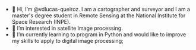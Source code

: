- 👋 Hi, I’m @vdlucas-queiroz. I am a cartographer and surveyor and I am a master's degree student in Remote Sensing at the National Institute for Space Research (INPE).  
- 👀 I’m interested in satellite image processing.
- 🌱 I’m currently learning to program in Python and would like to improve my skills to apply to digital image processing;

<!---
vdlucas-queiroz/vdlucas-queiroz is a ✨ special ✨ repository because its `README.md` (this file) appears on your GitHub profile.
You can click the Preview link to take a look at your changes.
--->
